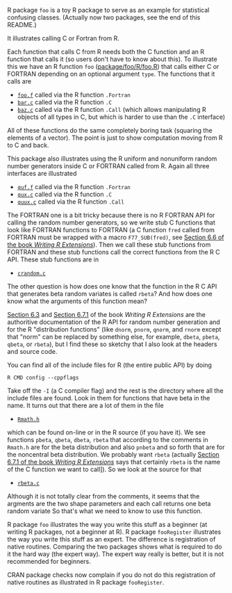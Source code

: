 R package `foo` is a toy R package to serve as an example for statistical
confusing classes.  (Actually now two packages, see the end of this README.)

It illustrates calling C or Fortran from R.

Each function that calls C from R needs both the C function and an R function
that calls it (so users don't have to know about this).  To illustrate this
we have an R function `foo` ([package/foo/R/foo.R](package/foo/R/foo.R))
that calls either C or FORTRAN depending on an optional argument `type`.
The functions that it calls are

 * [`foo.f`](package/foo/src/foo.f) called via the R function `.Fortran`
 * [`bar.c`](package/foo/src/bar.c) called via the R function `.C`
 * [`baz.c`](package/foo/src/baz.c) called via the R function `.Call`
     (which allows manipulating R objects of all types in
     C, but which is harder to use than the `.C` interface)

All of these functions do the same completely boring task (squaring the
elements of a vector).  The point is just to show computation moving from R
to C and back.

This package also illustrates using the R uniform and nonuniform random number
generators inside C or FORTRAN called from R.
Again all three interfaces are illustrated

 * [`quf.f`](package/foo/src/quf.f) called via the R function `.Fortran`
 * [`qux.c`](package/foo/src/qux.c) called via the R function `.C`
 * [`quux.c`](package/foo/src/quux.c) called via the R function `.Call`

The FORTRAN one is a bit tricky because there is no R FORTRAN API for calling
the random number generators, so we write stub C functions that look like
FORTRAN functions to FORTRAN (a C function `fred` called from FORTRAN must be
wrapped with a macro `F77_SUB(fred)`, see [Section 6.6 of the book *Writing R Extensions*](http://cran.us.r-project.org/doc/manuals/r-release/R-exts.html#Calling-C-from-FORTRAN-and-vice-versa)).  Then we call these stub functions from
FORTRAN and these stub functions call the correct functions from the R C API.
These stub functions are in

 * [`crandom.c`](package/foo/src/crandom.c)

The other question is how does one know that the function in the R C API
that generates beta random variates is called `rbeta`?  And how does one
know what the arguments of this function mean?

[Section 6.3](https://cloud.r-project.org/doc/manuals/r-release/R-exts.html#Random-numbers) and
[Section 6.7.1](https://cloud.r-project.org/doc/manuals/r-release/R-exts.html#Distribution-functions) of the book *Writing R Extensions* are the authoritive
documentation of the R API for random number generation and for the
R "distribution functions" (like ```dnorm```, ```pnorm```, ```qnorm```,
and ```rnorm``` except that "norm" can be replaced by something else,
for example, ```dbeta```, ```pbeta```, ```qbeta```, or ```rbeta```),
but I find these so sketchy that I also look at the headers and source code.

You can find all of the include files for R (the entire public API) by doing

    R CMD config --cppflags

Take off the `-I` (a C compiler flag) and the rest is the directory where
all the include files are found.  Look in them for functions that have beta
in the name.  It turns out that there are a lot of them in the file

 * [`Rmath.h`](https://svn.r-project.org/R/trunk/src/include/Rmath.h0.in)

which can be found on-line or in the R source (if you have it).  We see
functions `pbeta`, `qbeta`, `dbeta`, `rbeta` that according to the comments
in `Rmath.h` are for the beta distribution and also `pnbeta` and so forth
that are for the noncentral beta distribution.  We probably want `rbeta`
(actually [Section 6.7.1 of the book *Writing R Extensions*](https://cloud.r-project.org/doc/manuals/r-release/R-exts.html#Distribution-functions) says that
certainly ```rbeta``` is the name of the C function we want to call]).
So we look at the source for that

 * [`rbeta.c`](https://svn.r-project.org/R/trunk/src/nmath/rbeta.c)

Although it is not totally clear from the comments, it seems that the argments
are the two shape parameters and each call returns one beta random variate
So that's what we need to know to use this function.

R package `foo` illustrates the way you write this stuff as a beginner
(at writing R packages, not a beginner at R).
R package `fooRegister` illustrates the way you write this stuff as an expert.
The difference is registration of native routines.
Comparing the two packages shows what is required to do it the hard way
(the expert way).  The expert way really is better, but it is not recommended
for beginners.

CRAN package checks now complain if you do not do this registration of
native routines as illustrated in R package `fooRegister`.

